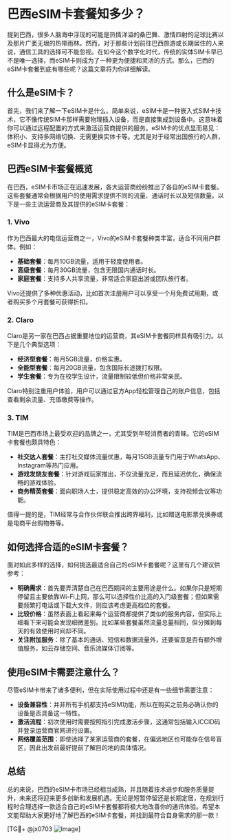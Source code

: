 # 巴西eSIM卡套餐知多少？

提到巴西，很多人脑海中浮现的可能是热情洋溢的桑巴舞、激情四射的足球比赛以及那片广袤无垠的热带雨林。然而，对于那些计划前往巴西旅游或长期居住的人来说，通信工具的选择可不能忽视。在如今这个数字化时代，传统的实体SIM卡早已不是唯一选择，而eSIM卡则成为了一种更为便捷和灵活的方式。那么，巴西的eSIM卡套餐到底有哪些呢？这篇文章将为你详细解读。

## 什么是eSIM卡？

首先，我们来了解一下eSIM卡是什么。简单来说，eSIM卡是一种嵌入式SIM卡技术，它不像传统SIM卡那样需要物理插入设备，而是直接集成到设备中。这意味着你可以通过远程配置的方式来激活运营商提供的服务。eSIM卡的优点显而易见：体积小、支持多网络切换、无需更换实体卡等。尤其是对于经常出国旅行的人群，eSIM卡显得尤为方便。

## 巴西eSIM卡套餐概览

在巴西，eSIM卡市场正在迅速发展，各大运营商纷纷推出了各自的eSIM卡套餐。这些套餐通常会根据用户的使用需求提供不同的流量、通话时长以及短信数量。以下是一些主流运营商及其提供的eSIM卡套餐：

### 1. Vivo

作为巴西最大的电信运营商之一，Vivo的eSIM卡套餐种类丰富，适合不同用户群体。例如：
- **基础套餐**：每月10GB流量，适用于轻度使用者。
- **高级套餐**：每月30GB流量，包含无限国内通话时长。
- **家庭套餐**：支持多人共享流量，非常适合家庭出游或团队旅行者。

Vivo还提供了多种优惠活动，比如首次注册用户可以享受一个月免费试用期，或者购买多个月套餐可获得折扣。

### 2. Claro

Claro是另一家在巴西占据重要地位的运营商，其eSIM卡套餐同样具有吸引力。以下是几个典型选项：
- **经济型套餐**：每月5GB流量，价格实惠。
- **全能型套餐**：每月20GB流量，包含国际长途拨打权限。
- **学生套餐**：专为在校学生设计，流量限制较低但价格非常亲民。

Claro特别注重用户体验，用户可以通过官方App轻松管理自己的账户信息，包括查看剩余流量、充值缴费等操作。

### 3. TIM

TIM是巴西市场上最受欢迎的品牌之一，尤其受到年轻消费者的青睐。它的eSIM卡套餐也颇具特色：
- **社交达人套餐**：主打社交媒体流量优惠，每月15GB流量专门用于WhatsApp、Instagram等热门应用。
- **游戏发烧友套餐**：针对游戏玩家推出，不仅流量充足，而且延迟优化，确保流畅的游戏体验。
- **商务精英套餐**：面向职场人士，提供稳定高效的办公环境，支持视频会议等功能。

值得一提的是，TIM经常与合作伙伴联合推出跨界福利，比如赠送电影票兑换券或是电商平台购物券等。

## 如何选择合适的eSIM卡套餐？

面对如此多样的选择，如何挑选最适合自己的eSIM卡套餐呢？这里有几个建议供参考：
- **明确需求**：首先要弄清楚自己在巴西期间的主要用途是什么。如果你只是短期停留且主要依靠Wi-Fi上网，那么可以选择性价比高的入门级套餐；但如果需要频繁打电话或下载大文件，则应该考虑更高档位的套餐。
- **比较价格**：虽然表面上看起来每个运营商都提供了类似的服务内容，但实际上细看下来可能会发现细微差别。比如某些套餐虽然流量总量相同，但分摊到每天的有效使用时间却不同。
- **关注附加服务**：除了基本的通话、短信和数据流量外，还要留意是否有额外增值服务，如云存储空间、音乐流媒体订阅等。

## 使用eSIM卡需要注意什么？

尽管eSIM卡带来了诸多便利，但在实际使用过程中还是有一些细节需要注意：
- **设备兼容性**：并非所有手机都支持eSIM功能，所以在购买之前务必确认你的设备是否具备这一特性。
- **激活流程**：初次使用时需要按照指引完成激活步骤，这通常包括输入ICCID码并登录运营商官网进行设置。
- **网络覆盖范围**：即使选择了某家运营商的套餐，在偏远地区也可能存在信号盲区，因此出发前最好提前了解目的地的具体情况。

## 总结

总的来说，巴西的eSIM卡市场已经相当成熟，并且随着技术进步和服务质量提升，未来还将迎来更多创新和发展机遇。无论是短暂停留还是长期定居，在规划行程时合理选择一款适合自己的eSIM卡套餐都将极大地改善你的通讯体验。希望本文能帮助大家更好地了解巴西的eSIM卡套餐，并找到最符合自身需求的那一款！

[TG💪+ @jx0703 ![Image](https://github.com/user-attachments/assets/dbca1d08-cadb-493c-b0ec-ad6f7a83f270)]